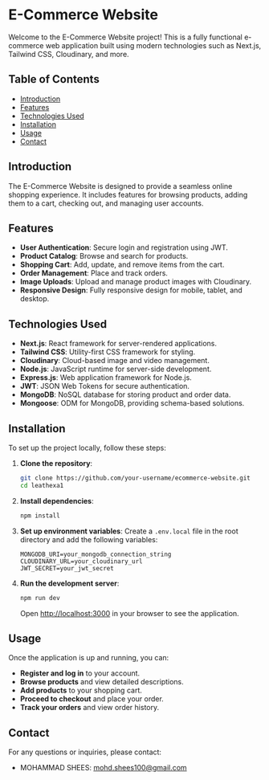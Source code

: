 # E-Commerce Website

Welcome to the E-Commerce Website project! This is a fully functional e-commerce web application built using modern technologies such as Next.js, Tailwind CSS, Cloudinary, and more.

## Table of Contents

- [Introduction](#introduction)
- [Features](#features)
- [Technologies Used](#technologies-used)
- [Installation](#installation)
- [Usage](#usage)
- [Contact](#contact)

## Introduction

The E-Commerce Website is designed to provide a seamless online shopping experience. It includes features for browsing products, adding them to a cart, checking out, and managing user accounts.

## Features

- **User Authentication**: Secure login and registration using JWT.
- **Product Catalog**: Browse and search for products.
- **Shopping Cart**: Add, update, and remove items from the cart.
- **Order Management**: Place and track orders.
- **Image Uploads**: Upload and manage product images with Cloudinary.
- **Responsive Design**: Fully responsive design for mobile, tablet, and desktop.

## Technologies Used

- **Next.js**: React framework for server-rendered applications.
- **Tailwind CSS**: Utility-first CSS framework for styling.
- **Cloudinary**: Cloud-based image and video management.
- **Node.js**: JavaScript runtime for server-side development.
- **Express.js**: Web application framework for Node.js.
- **JWT**: JSON Web Tokens for secure authentication.
- **MongoDB**: NoSQL database for storing product and order data.
- **Mongoose**: ODM for MongoDB, providing schema-based solutions.

## Installation

To set up the project locally, follow these steps:

1. **Clone the repository**:

   ```bash
   git clone https://github.com/your-username/ecommerce-website.git
   cd leathexa1
   ```

2. **Install dependencies**:

   ```bash
   npm install
   ```

3. **Set up environment variables**:
   Create a `.env.local` file in the root directory and add the following variables:

   ```plaintext
   MONGODB_URI=your_mongodb_connection_string
   CLOUDINARY_URL=your_cloudinary_url
   JWT_SECRET=your_jwt_secret
   ```

4. **Run the development server**:
   ```bash
   npm run dev
   ```
   Open [http://localhost:3000](http://localhost:3000) in your browser to see the application.

## Usage

Once the application is up and running, you can:

- **Register and log in** to your account.
- **Browse products** and view detailed descriptions.
- **Add products** to your shopping cart.
- **Proceed to checkout** and place your order.
- **Track your orders** and view order history.

## Contact

For any questions or inquiries, please contact:

- MOHAMMAD SHEES: [mohd.shees100@gmail.com](mailto:mohd.shees100@gmail.com)
